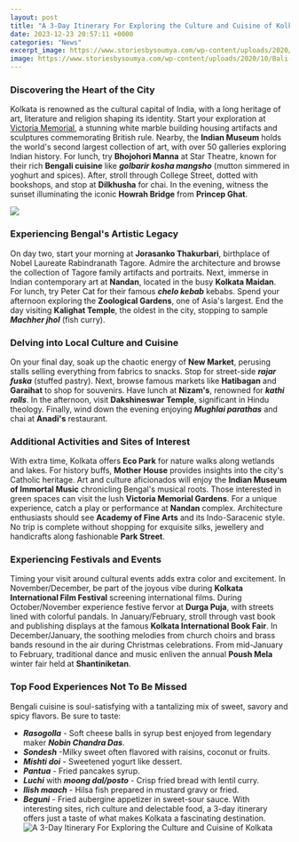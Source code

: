 ```yaml
---
layout: post
title: "A 3-Day Itinerary For Exploring the Culture and Cuisine of Kolkata"
date: 2023-12-23 20:57:11 +0000
categories: "News"
excerpt_image: https://www.storiesbysoumya.com/wp-content/uploads/2020/10/Bali-Itinerary-3-days-min.jpg
image: https://www.storiesbysoumya.com/wp-content/uploads/2020/10/Bali-Itinerary-3-days-min.jpg
---
```


### Discovering the Heart of the City
Kolkata is renowned as the cultural capital of India, with a long heritage of art, literature and religion shaping its identity. Start your exploration at [Victoria Memorial](https://thetopnews.github.io/pok-xe9mon-transfer-options-after-the-3ds-eshop-shutdown/), a stunning white marble building housing artifacts and sculptures commemorating British rule. Nearby, the **Indian Museum** holds the world's second largest collection of art, with over 50 galleries exploring Indian history. 
For lunch, try **Bhojohori Manna** at Star Theatre, known for their rich **Bengali cuisine** like **_golbarir kosha mangsho_** (mutton simmered in yoghurt and spices). After, stroll through College Street, dotted with bookshops, and stop at **Dilkhusha** for chai. In the evening, witness the sunset illuminating the iconic **Howrah Bridge** from **Princep Ghat**. 

![](https://www.wheregoesrose.com/wp-content/uploads/2019/06/C8CAFAA8-66B3-4B0D-9940-1325352DD0F6-1080x855.jpeg)
### Experiencing Bengal's Artistic Legacy
On day two, start your morning at **Jorasanko Thakurbari**, birthplace of Nobel Laureate Rabindranath Tagore. Admire the architecture and browse the collection of Tagore family artifacts and portraits. Next, immerse in Indian contemporary art at **Nandan**, located in the busy **Kolkata Maidan**. 
For lunch, try Peter Cat for their famous **_chelo kebab_** kebabs. Spend your afternoon exploring the **Zoological Gardens**, one of Asia's largest. End the day visiting **Kalighat Temple**, the oldest in the city, stopping to sample **_Machher jhol_** (fish curry). 
### Delving into Local Culture and Cuisine  
On your final day, soak up the chaotic energy of **New Market**, perusing stalls selling everything from fabrics to snacks. Stop for street-side **_rajar fuska_** (stuffed pastry). Next, browse famous markets like **Hatibagan** and **Garaihat** to shop for souvenirs. 
Have lunch at **Nizam's**, renowned for **_kathi rolls_**. In the afternoon, visit **Dakshineswar Temple**, significant in Hindu theology. Finally, wind down the evening enjoying **_Mughlai parathas_** and chai at **Anadi's** restaurant. 
### Additional Activities and Sites of Interest
With extra time, Kolkata offers **Eco Park** for nature walks along wetlands and lakes. For history buffs, **Mother House** provides insights into the city's Catholic heritage. Art and culture aficionados will enjoy the **Indian Museum of Immortal Music** chronicling Bengal's musical roots. 
Those interested in green spaces can visit the lush **Victoria Memorial Gardens**. For a unique experience, catch a play or performance at **Nandan** complex. Architecture enthusiasts should see **Academy of Fine Arts** and its Indo-Saracenic style. No trip is complete without shopping for exquisite silks, jewellery and handicrafts along fashionable **Park Street**.
### Experiencing Festivals and Events
Timing your visit around cultural events adds extra color and excitement. In November/December, be part of the joyous vibe during **Kolkata International Film Festival** screening international films. During October/November experience festive fervor at **Durga Puja**, with streets lined with colorful pandals. 
In January/February, stroll through vast book and publishing displays at the famous **Kolkata International Book Fair**. In December/January, the soothing melodies from church choirs and brass bands resound in the air during Christmas celebrations. From mid-January to February, traditional dance and music enliven the annual **Poush Mela** winter fair held at **Shantiniketan**. 
### Top Food Experiences Not To Be Missed
Bengali cuisine is soul-satisfying with a tantalizing mix of sweet, savory and spicy flavors. Be sure to taste: 
- **_Rasogolla_** - Soft cheese balls in syrup best enjoyed from legendary maker **_Nobin Chandra Das_**.
- **_Sondesh_** -Milky sweet often flavored with raisins, coconut or fruits.
- **_Mishti doi_** - Sweetened yogurt like dessert. 
- **_Pantua_** - Fried pancakes syrup.
- **_Luchi_** with **_moong dal/posto_** - Crisp fried bread with lentil curry.  
- **_Ilish maach_** - Hilsa fish prepared in mustard gravy or fried.
- **_Beguni_** - Fried aubergine appetizer in sweet-sour sauce.
With interesting sites, rich culture and delectable food, a 3-day itinerary offers just a taste of what makes Kolkata a fascinating destination.
![A 3-Day Itinerary For Exploring the Culture and Cuisine of Kolkata](https://www.storiesbysoumya.com/wp-content/uploads/2020/10/Bali-Itinerary-3-days-min.jpg)